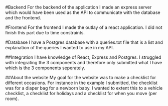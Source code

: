 #Backend
For the backend of the application I made an express server which would have been used as the API to communicate with the database and the frontend. 

#Frontend 
For the frontend I made the outlay of a react application. I did not finish this part due to time constraints. 

#Database 
I have a Postgres database with a queries.txt file that is a list and explanation of the queries I wanted to use in my API. 

##Integration
I have knowledge of React, Express and Postgres. I struggled with integrating the 3 components and therefore only submitted what I have which is the 3 components seperately. 

##About the website 
My goal for the website was to make a checklist for different occasions. For instance in the example I submitted, the checklist was for a diaper bag for a newborn baby. 
I wanted to extent this to a vehicle checklist, a checklist for holidays and a checklist for when you move (per room). 
